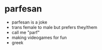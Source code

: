# parfesan
- parfesan is a joke
- trans female to male but prefers they/them
- call me "parf"
- making videogames for fun
- greek
